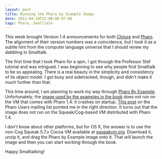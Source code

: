 ```yaml
---
layout: post
title: Running the Pharo by Example Image
date: 2012-04-19T22:00:00-07:00
tags: Pharo, Smalltalk
---
```

This week brought Version 1.4 announcements for both [Clojure](http://groups.google.com/group/clojure/browse_thread/thread/1f87f69db07a8162) and [Pharo](http://www.pharo-project.org/news?dialog=pharo-1-4-released). The alignment of their version numbers was a coincidence, but I took it as a subtle hint from the computer language universe that I should renew my dabbling in Smalltalk.

The first time that I took Pharo for a spin, I got through the Professor Stef tutorial and was intrigued. I was beginning to see why people find Smalltalk to be so appealing. There is a real beauty in the simplicity and consistency of its object model. I got busy and sidetracked, though, and didn't make it much further than that.

This time around, I am planning to work my way through [Pharo By Example](http://pharobyexample.org/). Unfortunately, the [image used by the examples in the
book](https://gforge.inria.fr/frs/download.php/27023/PBE-1.0.zip) does not run on the VM that comes with Pharo 1.4: it crashes on
startup. [This
post](http://lists.gforge.inria.fr/pipermail/pharo-users/2011-December/003278.html)
on the Pharo Users mailing list pointed me in the right direction. It
turns out that the image does not run on the Squeak/Cog-based VM
distributed with Pharo 1.4.

I don't know about other platforms, but for OS X, the answer is to use the non-Cog Squeak 5.7.x Cocoa VM available at [squeakvm.org](http://www.squeakvm.org/mac/). Download it, unzip it, and drag the Pharo by Example image onto it. That will launch the image and then you can start working through the book.

Happy Smalltalking!
